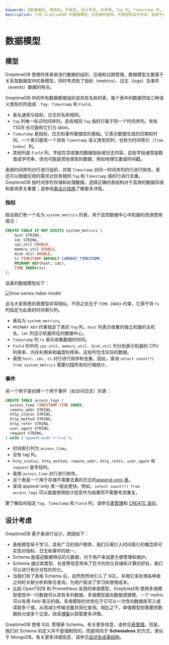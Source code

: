 ```yaml
---
keywords: [数据模型, 表结构, 列类型, 设计考虑, 时序表, Tag 列, Timestamp 列, Field 列, Metric 表, Log 表]
description: 介绍 GreptimeDB 的数据模型，包括表的结构、列类型和设计考虑，适用于指标、日志和事件数据。
---
```


# 数据模型

## 模型

GreptimeDB 使用时序表来进行数据的组织、压缩和过期管理。数据模型主要基于关系型数据库中的表模型，同时考虑到了指标（metrics）、日志（logs）及事件（events）数据的特点。

GreptimeDB 中的所有数据都被组织成具有名称的表，每个表中的数据项由三种语义类型的列组成：`Tag`、`Timestamp` 和 `Field`。

- 表名通常与指标、日志的名称相同。
- `Tag` 列唯一标识时间序列。具有相同 `Tag` 值的行属于同一个时间序列。有些 TSDB 也可能称它们为 label。
- `Timestamp` 是指标、日志和事件数据库的基础。它表示数据生成的日期和时间。一个表只能有一个具有 `Timestamp` 语义类型的列，也称为时间索引（`Time Index`）列。
- 其他列是 `Field` 列。字段包含收集的数据指标或日志内容。这些字段通常是数值或字符串，但也可能是其他类型的数据，例如地理位置或时间戳。

表按时间序列对行进行组织，并按 `Timestamp` 对同一时间序列的行进行排序。表还可以根据应用的需求对具有相同 `Tag` 和 `Timestamp` 值的行进行去重。GreptimeDB 按时间序列存储和处理数据。选择正确的表结构对于高效的数据存储和查询至关重要；请参阅[表设计指南](/docs/user-guide/administration/design-table.md)了解更多详情。

### 指标

假设我们有一个名为 `system_metrics` 的表，用于监控数据中心中机器的资源使用情况：

```sql
CREATE TABLE IF NOT EXISTS system_metrics (
    host STRING,
    idc STRING,
    cpu_util DOUBLE,
    memory_util DOUBLE,
    disk_util DOUBLE,
    ts TIMESTAMP DEFAULT CURRENT_TIMESTAMP,
    PRIMARY KEY(host, idc),
    TIME INDEX(ts)
);
```

该表的数据模型如下：

![time-series-table-model](/time-series-data-model.svg)

这与大家熟悉的表模型非常相似。不同之处在于 `TIME INDEX` 约束，它用于将 `ts` 列指定为此表的时间索引列。

- 表名为 `system_metrics`。
- `PRIMARY KEY` 约束指定了表的 `Tag` 列。`host` 列表示收集的独立机器的主机名，`idc` 列显示机器所在的数据中心。
- `Timestamp` 列 `ts` 表示收集数据的时间。
- `Field` 列中的 `cpu_util`、`memory_util`、`disk_util` 列分别表示机器的 CPU 利用率、内存利用率和磁盘利用率。这些列包含实际的数据。
- 表按 `host`、`idc`、`ts` 对行进行排序和去重。因此，查询 `select count(*) from system_metrics` 需要扫描所有的行做统计。

### 事件

另一个例子是创建一个用于事件（如访问日志）的表：

```sql
CREATE TABLE access_logs (
  access_time TIMESTAMP TIME INDEX,
  remote_addr STRING,
  http_status STRING,
  http_method STRING,
  http_refer STRING,
  user_agent STRING,
  request STRING,
) with ('append_mode'='true');
```

- 时间索引列为 `access_time`。
- 没有 tag 列。
- `http_status`、`http_method`、`remote_addr`、`http_refer`、`user_agent` 和 `request` 是字段列。
- 表按 `access_time` 对行进行排序。
- 这个表是一个用于存储不需要去重的日志的[append-only 表](/reference/sql/create.md#创建-append-only-表)。
- 查询 append-only 表一般会更快。例如，`select count(*) from access_logs` 可以直接使用统计信息作为结果而不需要考虑重复。

要了解如何指定 `Tag`、`Timestamp` 和 `Field` 列，请参见[表管理](/user-guide/administration/manage-data/basic-table-operations.md#创建表)和 [CREATE 语句](/reference/sql/create.md)。

## 设计考虑

GreptimeDB 基于表进行设计，原因如下：

- 表格模型易于学习，具有广泛的用户群体，我们只需引入时间索引的概念即可实现对指标、日志和事件的统一。
- Schema 是描述数据特征的元数据，对于用户来说更方便管理和维护。
- Schema 通过其类型、长度等信息带来了巨大的优化存储和计算的好处，我们可以进行有针对性的优化。
- 当我们有了表格 Schema 后，自然而然地引入了 SQL，并用它来处理各种表之间的关联分析和聚合查询，为用户抵消了学习和使用成本。
- 比起 OpenTSDB 和 Prometheus 采用的单值模型，GreptimeDB 使用多值模型使其中一行数据可以具有多列数据。多值模型面向数据源建模，一个 metric 可以有用 field 表示的值。多值模型的优势在于它可以一次性向数据库写入或读取多个值，从而减少传输流量并简化查询。相比之下，单值模型则需要将数据拆分成多个记录。阅读[博客](https://greptime.com/blogs/2024-05-09-prometheus)以获取更多详情。

GreptimeDB 使用 SQL 管理表 Schema。有关更多信息，请参见[表管理](/user-guide/administration/manage-data/basic-table-operations.md)。但是，我们对 Schema 的定义并不是强制性的，而是倾向于 **Schemaless** 的方式，类似于 MongoDB。有关更多详细信息，请参见[自动生成表结构](../ingest-data/overview.md#自动生成表结构)。
